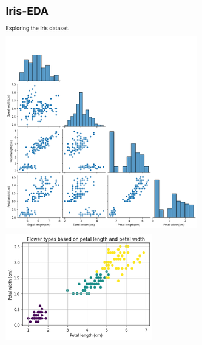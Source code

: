 # Iris-EDA
Exploring the Iris dataset.

![](pairplot.png)

![Petal Length verus Petal Width](Scatter_plengthvspwidth.png)
